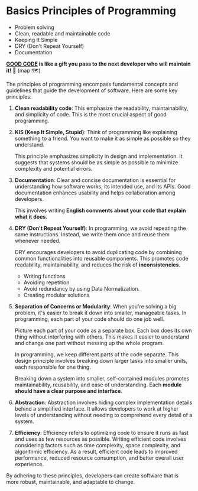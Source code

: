 # Basics Principles of Programming

- Problem solving
- Clean, readable and maintainable code
- Keeping It Simple
- DRY (Don't Repeat Yourself)
- Documentation

**[GOOD CODE](https://addyosmani.com/blog/good-code/) is like a gift  you pass to the next developer who will maintain it!** 💖 (map 🗺️)

The principles of programming encompass fundamental concepts and guidelines that guide the development of software. Here are some key principles:

1. **Clean readability code**: This emphasize the readability, maintainability, and simplicity of code. This is the most crucial aspect of good programming.

1. **KIS (Keep It Simple, Stupid)**: Think of programming like explaining something to a friend. You want to make it as simple as possible so they understand.

   This principle emphasizes simplicity in design and implementation. It suggests that systems should be as simple as possible to minimize complexity and potential errors.

1. **Documentation**: Clear and concise documentation is essential for understanding how software works, its intended use, and its APIs. Good documentation enhances usability and helps collaboration among developers.

   This involves writing **English comments about your code that explain what it does**.

1. **DRY (Don't Repeat Yourself)**: In programming, we avoid repeating the same instructions. Instead, we write them once and reuse them whenever needed.

   DRY encourages developers to avoid duplicating code by combining common functionalities into reusable components. This promotes code readability, maintainability, and reduces the risk of **inconsistencies**.

   - Writing functions
   - Avoiding repetition
   - Avoid redundancy by using Data Normalization.
   - Creating modular solutions

1. **Separation of Concerns or Modularity**: When you're solving a big problem, it's easier to break it down into smaller, manageable tasks. In programming, each part of your code should do one job well.

   Picture each part of your code as a separate box. Each box does its own thing without interfering with others. This makes it easier to understand and change one part without messing up the whole program.

   In programming, we keep different parts of the code separate. This design principle involves breaking down larger tasks into smaller units, each responsible for one thing.

   Breaking down a system into smaller, self-contained modules promotes maintainability, reusability, and ease of understanding. Each **module should have a clear purpose and interface**.

1. **Abstraction**: Abstraction involves hiding complex implementation details behind a simplified interface. It allows developers to work at higher levels of understanding without needing to comprehend every detail of a system.

1. **Efficiency**: Efficiency refers to optimizing code to ensure it runs as fast and uses as few resources as possible. Writing efficient code involves considering factors such as time complexity, space complexity, and algorithmic efficiency. As a result, efficient code leads to improved performance, reduced resource consumption, and better overall user experience.

By adhering to these principles, developers can create software that is more robust, maintainable, and adaptable to change.

